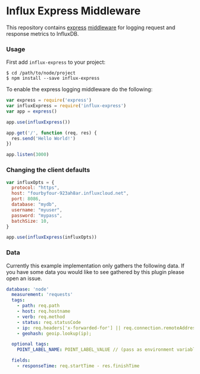 # Influx Express Middleware

This repository contains [express](https://expressjs.com/) [middleware](https://expressjs.com/en/guide/writing-middleware.html) for logging request and response metrics to InfluxDB.

### Usage

First add `influx-express` to your project:

```console
$ cd /path/to/node/project
$ npm install --save influx-express
```

To enable the express logging middleware do the following:

```js
var express = require('express')
var influxExpress = require('influx-express')
var app = express()

app.use(influxExpress())

app.get('/', function (req, res) {
  res.send('Hello World!')
})

app.listen(3000)
```

### Changing the client defaults

```js
var influxOpts = {
  protocol: "https",
  host: "fourbyfour-923ah8ar.influxcloud.net",
  port: 8086,
  database: "mydb",
  username: "myuser",
  password: "mypass",
  batchSize: 10,
}

app.use(influxExpress(influxOpts))
```

### Data

Currently this example implementation only gathers the following data.
If you have some data you would like to see gathered by this plugin please open an issue.

```yaml
database: 'node'
  measurement: 'requests'
  tags:
    - path: req.path
    - host: req.hostname
    - verb: req.method
    - status: req.statusCode
    - ip: req.headers['x-forwarded-for'] || req.connection.remoteAddress
    - geohash: geoip.lookup(ip);

  optional tags:
    POINT_LABEL_NAME: POINT_LABEL_VALUE // (pass as environment variables)

  fields:
    - responseTime: req.startTime - res.finishTime
```

